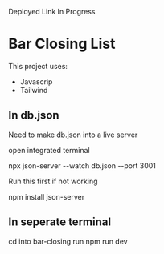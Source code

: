 Deployed Link In Progress

# Bar Closing List
This project uses:
- Javascrip
- Tailwind

## In db.json
Need to make db.json into a live server

open integrated terminal

npx json-server --watch db.json --port 3001

Run this first if not working

npm install json-server


## In seperate terminal 
cd into bar-closing 
run npm run dev 